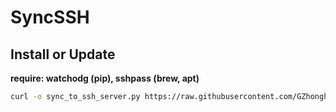 # SyncSSH

## Install or Update

**require: watchodg (pip), sshpass (brew, apt)**

```bash
curl -o sync_to_ssh_server.py https://raw.githubusercontent.com/GZhonghui/SyncSSH/refs/heads/master/sync_to_ssh_server.py
```